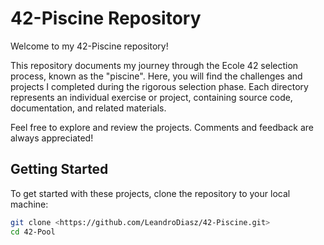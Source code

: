 # 42-Piscine Repository

Welcome to my 42-Piscine repository!

This repository documents my journey through the Ecole 42 selection process, known as the "piscine". Here, you will find the challenges and projects I completed during the rigorous selection phase. Each directory represents an individual exercise or project, containing source code, documentation, and related materials.

Feel free to explore and review the projects. Comments and feedback are always appreciated!


## Getting Started

To get started with these projects, clone the repository to your local machine:

```bash
git clone <https://github.com/LeandroDiasz/42-Piscine.git>
cd 42-Pool
